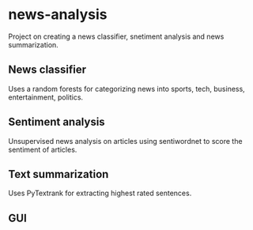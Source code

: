 # news-analysis
Project on creating a news classifier, snetiment analysis and news summarization.

## News classifier
Uses a random forests for categorizing news into sports, tech, business, entertainment, politics.

## Sentiment analysis
Unsupervised news analysis on articles using sentiwordnet to score the sentiment of articles.

## Text summarization
Uses PyTextrank for extracting highest rated sentences.

## GUI
